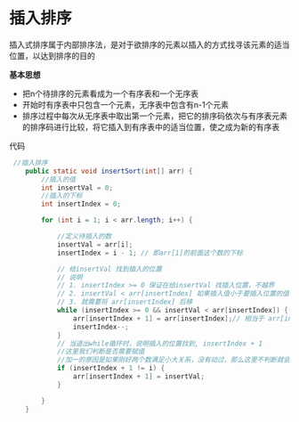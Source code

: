 # 插入排序

插入式排序属于内部排序法，是对于欲排序的元素以插入的方式找寻该元素的适当位置，以达到排序的目的



**基本思想**

- 把n个待排序的元素看成为一个有序表和一个无序表
- 开始时有序表中只包含一个元素，无序表中包含有n-1个元素
- 排序过程中每次从无序表中取出第一个元素，把它的排序码依次与有序表元素的排序码进行比较，将它插入到有序表中的适当位置，使之成为新的有序表



代码

```java
 //插入排序
    public static void insertSort(int[] arr) {
        //插入的值
        int insertVal = 0;
        //插入的下标
        int insertIndex = 0;

        for (int i = 1; i < arr.length; i++) {

            //定义待插入的数
            insertVal = arr[i];
            insertIndex = i - 1; // 即arr[1]的前面这个数的下标

            // 给insertVal 找到插入的位置
            // 说明
            // 1. insertIndex >= 0 保证在给insertVal 找插入位置，不越界
            // 2. insertVal < arr[insertIndex] 如果插入值小于要插入位置的值
            // 3. 就需要将 arr[insertIndex] 后移
            while (insertIndex >= 0 && insertVal < arr[insertIndex]) {
                arr[insertIndex + 1] = arr[insertIndex];// 相当于 arr[insertIndex] 这个数前移，被覆盖的值之前有保存 [insertVal]
                insertIndex--;
            }
            // 当退出while循环时，说明插入的位置找到, insertIndex + 1
            //这里我们判断是否需要赋值
            //加一的原因是如果刚好两个数满足小大关系，没有动过，那么这里不判断就会导致本来是按顺序来的，结果就反了
            if (insertIndex + 1 != i) {
                arr[insertIndex + 1] = insertVal;
            }

        }
    }
```

